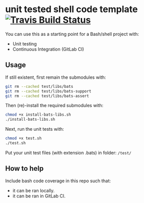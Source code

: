 # unit tested shell code template [![Travis Build Status](https://img.shields.io/travis/a-t-0/shell_unit_testing_template.svg)](https://travis-ci.org/a-t-0/shell_unit_testing_template)

You can use this as a starting point for a Bash/shell project with:

- Unit testing
- Continuous Integration (GitLab CI)

## Usage

If still existent, first remain the submodules with:

```sh
git rm --cached test/libs/bats
git rm --cached test/libs/bats-support
git rm --cached test/libs/bats-assert
```

Then (re)-install the required submodules with:

```sh
chmod +x install-bats-libs.sh
./install-bats-libs.sh
```

Next, run the unit tests with:

```sh
chmod +x test.sh
./test.sh
```

Put your unit test files (with extension .bats) in folder: `/test/`

## How to help

Include bash code coverage in this repo such that:

- it can be ran locally.
- it can be ran in GitLab CI.
